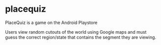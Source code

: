 # placequiz
PlaceQuiz is a game on the Android Playstore

Users view random cutouts of the world using Google maps and must guess the correct region/state that contains the segment
they are viewing.
